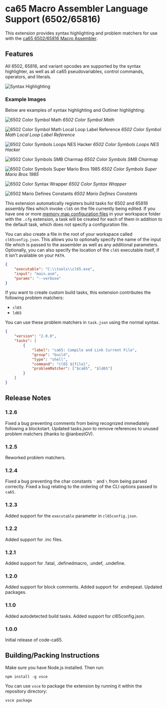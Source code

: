 # ca65 Macro Assembler Language Support (6502/65816)

This extension provides syntax highlighting and problem matchers for use with the [ca65 6502/65816 Macro Assembler](https://www.cc65.org/doc/ca65.html).

## Features

All 6502, 65816, and variant opcodes are supported by the syntax highlighter, as well as all ca65 pseudovariables, control commands, operators, and literals.

![Syntax Highlighting](https://github.com/tlgkccampbell/code-ca65/raw/HEAD/images/highlighting.png)

### Example Images

Below are examples of syntax highlighting and Outliner highlighting:

![6502 Color Symbol Math](images/6502_COLOR_SYMBOL__MATH.png)
*6502 Color Symbol Math*

![6502 Color Symbol Math Local Loop Label Reference](images/6502_COLOR_SYMBOL_MATH_LOCAL_LOOP_LABEL_REFERENCE.png)
*6502 Color Symbol Math Local Loop Label Reference*

![6502 Color Symbols Loops NES Hacker](images/6502_COLOR_SYMBOLS_05_LOOPS_NESHACKER.png)
*6502 Color Symbols Loops NES Hacker*

![6502 Color Symbols SMB Charmap](images/6502_COLOR_SYMBOLS_SMB_CHARMAP.png)
*6502 Color Symbols SMB Charmap*

![6502 Color Symbols Super Mario Bros 1985](images/6502_COLOR_SYMBOLS_SUPER_MARIO_BROS_1985.png)
*6502 Color Symbols Super Mario Bros 1985*

![6502 Color Syntax Wrapper](images/6502_COLOR_SYNTAX_WRAPPER.png)
*6502 Color Syntax Wrapper*

![6502 Mario Defines Constants](images/6502_MARIO_DEFINES_CONSTANTS.png)
*6502 Mario Defines Constants*

This extension automatically registers build tasks for 6502 and 65816 assembly files which invoke `cl65` on the file currently being edited. If you have one or more [memory map configuration
files](https://www.cc65.org/doc/ld65-5.html) in your workspace folder with the `.cfg` extension, a task will be created for each of them in addition to the default task, which does not specify a configuration file.

You can also create a file in the root of your workspace called `cl65config.json`. This allows you to optionally specify the name of the input file which is passed to the assembler as well as any additional parameters. Optionally, you can also specify the location of the `cl65` executable itself, if it isn't available on your `PATH`.

```json
{
    "executable": "C:\\tools\\cl65.exe",
    "input": "main.asm",
    "params": "--verbose"
}
```

If you want to create custom build tasks, this extension contributes the following problem matchers:

* `cl65`
* `ld65`

You can use these problem matchers in `task.json` using the normal syntax.

```json
{
    "version": "2.0.0",
    "tasks": [
        {
            "label": "ca65: Compile and Link Current File",
            "group": "build",
            "type": "shell",
            "command": "cl65 ${file}",
            "problemMatcher": ["$ca65", "$ld65"]
        }
    ]
}
```

## Release Notes

### 1.2.6

Fixed a bug preventing comments from being recognized immediately following a blockstart.
Updated tasks.json to remove references to unused problem matchers (thanks to @ianbestGV).

### 1.2.5

Reworked problem matchers.

### 1.2.4

Fixed a bug preventing the char constants `'` and `\` from being parsed correctly.
Fixed a bug relating to the ordering of the CLI options passed to `ca65`.

### 1.2.3

Added support for the `executable` parameter in `cl65config.json`.

### 1.2.2

Added support for .inc files.

### 1.2.1

Added support for .fatal, .definedmacro, .undef, .undefine.

### 1.2.0

Added support for block comments.
Added support for .endrepeat.
Updated packages.

### 1.1.0

Added autodetected build tasks.
Added support for cl65config.json.

### 1.0.0

Initial release of code-ca65.

## Building/Packing Instructions

Make sure you have Node.js installed. Then run:

```npm install -g vsce```

You can use `vsce` to package the extension by running it within the repository directory:

```vsce package```
